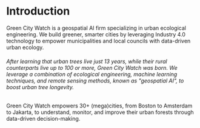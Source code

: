 
# Introduction

Green City Watch is a geospatial AI firm specializing in urban ecological engineering. We build greener, smarter cities by leveraging Industry 4.0 technology to empower municipalities and local councils with data-driven urban ecology.   

###### After learning that urban trees live just 13 years, while their rural counterparts live up to 100 or more, Green City Watch was born. We leverage a combination of ecological engineering, machine learning techniques, and remote sensing methods, known as "geospatial AI", to boost urban tree longevity. 

Green City Watch empowers 30+ (mega)cities, from Boston to Amsterdam to Jakarta, to understand, monitor, and improve their urban forests through data-driven decision-making.
